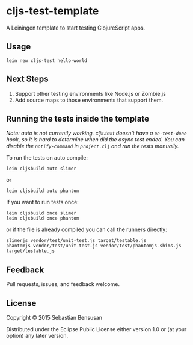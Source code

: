 # cljs-test-template 

A Leiningen template to start testing ClojureScript apps.

## Usage

    lein new cljs-test hello-world

## Next Steps

1. Support other testing environments like Node.js or Zombie.js
2. Add source maps to those environments that support them.

## Running the tests inside the template

*Note: auto is not currently working. cljs.test doesn't have a
`on-test-done` hook, so it is hard to determine when did the async
test ended. You can disable the `notify-command` in `project.clj` and
run the tests manually.*

To run the tests on auto compile:

    lein cljsbuild auto slimer

or

    lein cljsbuild auto phantom

If you want to run tests once:

    lein cljsbuild once slimer
    lein cljsbuild once phantom

or if the file is already compiled you can call the runners directly:

    slimerjs vendor/test/unit-test.js target/testable.js 
    phantomjs vendor/test/unit-test.js vendor/test/phantomjs-shims.js target/testable.js 

## Feedback

Pull requests, issues, and feedback welcome.

## License

Copyright © 2015 Sebastian Bensusan 

Distributed under the Eclipse Public License either version 1.0 or (at
your option) any later version.
